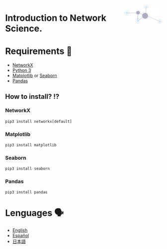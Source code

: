 <p align = "right">
<img src = "img/network.png" align ="right" width="120"/>
</p>

# Introduction to Network Science.


# Requirements 📖
* [NetworkX](https://networkx.org/)
* [Python 3](https://docs.python.org/3/)
* [Matplotlib](https://matplotlib.org/) or [Seaborn](https://seaborn.pydata.org/)
* [Pandas](https://pandas.pydata.org/)

## How to install? ⁉️
### NetworkX
```python
pip3 install networkx[default]
```
### Matplotlib
```python
pip3 install matplotlib
```
### Seaborn
```python
pip3 install seaborn
```
### Pandas
```python
pip3 install pandas
``` 

# Lenguages 🗣️

* [English](https://github.com/J3xLe1988B3lx0x2E6/Network-Science_TSFC_UNAM/tree/main/Languages/English)
* [Español](https://github.com/J3xLe1988B3lx0x2E6/Network-Science_TSFC_UNAM/tree/main/Languages/Espa%C3%B1ol)
* [日本語](https://github.com/J3xLe1988B3lx0x2E6/Network-Science_TSFC_UNAM/tree/main/Languages/%E6%97%A5%E6%9C%AC%E8%AA%9E)
